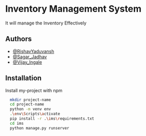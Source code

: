 
# Inventory Management System

It will manage the Inventory Effectively
 


## Authors

- [@RishavYaduvansh](https://github.com/RishavYaduvansh)
- [@Sagar_Jadhav](https://github.com/RishavYaduvansh)
- [@Vijay_Ingale](https://github.com/RishavYaduvansh)


## Installation

Install my-project with npm

```bash
  mkdir project-name
  cd project-name
  python -m venv env
  .\env\Scripts\activate
  pip install -r .\ims\requirements.txt
  cd ims
  python manage.py runserver

```
    